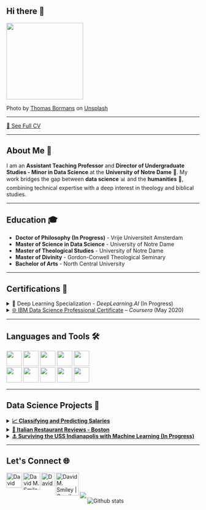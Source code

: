 ## Hi there 👋
<code><img height="200px" src="assets/thomas-bormans-IHQHXj3jv6E-unsplash.jpg"></code>

<span>Photo by <a href="https://unsplash.com/@thomasbormans?utm_source=unsplash&amp;utm_medium=referral&amp;utm_content=creditCopyText">Thomas Bormans</a> on <a href="https://unsplash.com/s/photos/old-books?utm_source=unsplash&amp;utm_medium=referral&amp;utm_content=creditCopyText">Unsplash</a></span>

___
<a href="https://docs.google.com/document/d/1V-AFyMaIejy_EnHchsy_BF4stvmluYVRHu7YbNOt9DY/edit?usp=sharing">📄 See Full CV</a>
___

## About Me 👋
I am an **Assistant Teaching Professor** and **Director of Undergraduate Studies - Minor in Data Science** at the **University of Notre Dame** 🏰. My work bridges the gap between **data science** 📊 and the **humanities** 📖, combining technical expertise with a deep interest in theology and biblical studies.

___
## Education 🎓
- **Doctor of Philosophy (In Progress)** - Vrije Universiteit Amsterdam
- **Master of Science in Data Science** - University of Notre Dame
- **Master of Theological Studies** - University of Notre Dame
- **Master of Divinity** - Gordon-Conwell Theological Seminary
- **Bachelor of Arts** - North Central University

___
## Certifications 📜
<details><summary>
🧠 Deep Learning Specialization - <em>DeepLearning.AI</em> (In Progress)
</summary></details>

<details><summary>
<a href="https://coursera.org/share/374bbba40c6456b1f397e0cd05d2fccf">🌐 IBM Data Science Professional Certificate</a> – <em>Coursera</em> (May 2020)
</summary>
<br>
<strong>150 Hours of Coursework and Projects</strong>
<ol>
  <li>What is Data Science?</li>
  <li>Tools for Data Science</li>
  <li>Data Science Methodology</li>
  <li>Python for Data Science and AI</li>
  <li>Databases and SQL for Data Science with Python</li>
  <li>Data Analysis, Visualization, and Machine Learning with Python</li>
  <li><a href="https://github.com/dmsmiley/Italian_Restaurant_Review_Boston">Applied Data Science Capstone</a></li>
</ol>
</details>

___
## Languages and Tools 🛠️
<code><img height="40" src="assets/python.png"></code>
<code><img height="40" src="assets/RStudio.png"></code>
<code><img height="40" src="assets/sql.png"></code>
<code><img height="40" src="assets/pycharm.png"></code>
<code><img height="40" src="assets/tidyverse-logo.png"></code>
<br>
<code><img height="40" src="assets/pandas.png"></code>
<code><img height="40" src="assets/visual-studio-code.png"></code>
<code><img height="40" src="assets/jupyter-notebook.png"></code>
<code><img height="40" src="assets/numpy.png"></code>
<code><img height="40" src="assets/raspberry.png"></code>

___
## Data Science Projects 🚀
<details><summary>
<a href='https://github.com/dmsmiley/Predicting-Salaries'><strong>📈 Classifying and Predicting Salaries</strong></a>
</summary>
<br>
<strong>Skills</strong>
<ul>
  <li>Comparing classification machine learning algorithms: Logistic Regression, Decision Tree, Naive Bayes, and K-Nearest Neighbors</li>
  <li>Visualizing confusion matrices and AUROC</li>
</ul>
<strong>Python Libraries</strong>
<ul>
  <li>Pandas</li>
  <li>NumPy</li>
  <li>Seaborn</li>
  <li>Scikit-Learn</li>
  <li>MatplotLib</li>
</ul>
</details>

<details><summary>
<a href='https://github.com/dmsmiley/Italian_Restaurant_Review_Boston'><strong>🍝 Italian Restaurant Reviews - Boston</strong></a>
</summary>
<br>
<strong>Skills</strong>
<ul>
  <li>Scrape restaurant reviews from FourSquare API</li>
  <li>Capture GeoJSON data from Boston Open Data</li>
</ul>
<strong>Python Libraries</strong>
<ul>
  <li>Pandas</li>
  <li>NumPy</li>
  <li>BeautifulSoup</li>
  <li>Folium</li>
  <li>MatplotLib</li>
  <li>GeoPy</li>
</ul>
</details>

<details><summary>
<a href='https://github.com/dmsmiley/USS_Indianapolis'><strong>⚓ Surviving the USS Indianapolis with Machine Learning (In Progress)</strong></a>
</summary>
<br>
<strong>Skills</strong>
<ul>
  <li>Working with local archivists to collect and clean data</li>
  <li>Training and testing machine learning models</li>
  <li>Using logistic regression to predict survivability</li>
</ul>
<strong>Python Libraries</strong>
<ul>
  <li>Pandas</li>
  <li>NumPy</li>
  <li>MatplotLib</li>
  <li>Seaborn</li>
  <li>Scikit-Learn</li>
</ul>
</details>

___
## Let's Connect 🌐
<a href="https://twitter.com/davidm_smiley">
  <img align="left" alt="David M. Smiley | Twitter" width="40px" src="assets/twitter-logo.png"/>
</a>
<a href="https://www.linkedin.com/in/david-m-smiley/">
  <img align="left" alt="David M. Smiley | LinkedIn" width="45px" src="assets/linkedin.png"/>
</a>
<a href="https://nd.academia.edu/DavidMSmiley">
  <img align="left" alt="David M. Smiley | Academia.edu" width="35px" src="assets/academia.png"/>
</a>
<a href="mailto:davidmsmiley@gmail.com">
  <img align="left" alt="David M. Smiley | Gmail" width="60px" src="assets/gmail.png"/>
</a>

<br>
<br>
<br>

<a href="https://github.com/dmsmiley/dmsmiley">
  <img align="left" src="https://github-readme-stats.vercel.app/api/top-langs/?username=dmsmiley&hide=java,html&title_color=ffffff&text_color=c9cacc&icon_color=2bbc8a&bg_color=1d1f21" />
</a>

![Github stats](https://github-readme-stats.vercel.app/api?username=dmsmiley&theme=highcontrast&show_icons=true&count_private=true)
<!--
**dhanna25/dhanna25** is a ✨ _special_ ✨ repository because its `README.md` (this file) appears on your GitHub profile.

Here are some ideas to get you started:

- 🔭 I’m currently working on ...
- 🌱 I’m currently learning ...
- 👯 I’m looking to collaborate on ...
- 🤔 I’m looking for help with ...
- 💬 Ask me about ...
- 📫 How to reach me: ...
- 😄 Pronouns: ...
- ⚡ Fun fact: ...
-->
